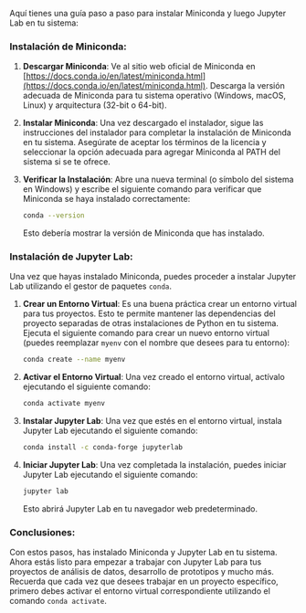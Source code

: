 Aquí tienes una guía paso a paso para instalar Miniconda y luego Jupyter Lab en tu sistema:

### Instalación de Miniconda:

1. **Descargar Miniconda**: Ve al sitio web oficial de Miniconda en [https://docs.conda.io/en/latest/miniconda.html](https://docs.conda.io/en/latest/miniconda.html). Descarga la versión adecuada de Miniconda para tu sistema operativo (Windows, macOS, Linux) y arquitectura (32-bit o 64-bit).

2. **Instalar Miniconda**: Una vez descargado el instalador, sigue las instrucciones del instalador para completar la instalación de Miniconda en tu sistema. Asegúrate de aceptar los términos de la licencia y seleccionar la opción adecuada para agregar Miniconda al PATH del sistema si se te ofrece.

3. **Verificar la Instalación**: Abre una nueva terminal (o símbolo del sistema en Windows) y escribe el siguiente comando para verificar que Miniconda se haya instalado correctamente:

    ```bash
    conda --version
    ```

    Esto debería mostrar la versión de Miniconda que has instalado.

### Instalación de Jupyter Lab:

Una vez que hayas instalado Miniconda, puedes proceder a instalar Jupyter Lab utilizando el gestor de paquetes `conda`.

1. **Crear un Entorno Virtual**: Es una buena práctica crear un entorno virtual para tus proyectos. Esto te permite mantener las dependencias del proyecto separadas de otras instalaciones de Python en tu sistema. Ejecuta el siguiente comando para crear un nuevo entorno virtual (puedes reemplazar `myenv` con el nombre que desees para tu entorno):

    ```bash
    conda create --name myenv
    ```

2. **Activar el Entorno Virtual**: Una vez creado el entorno virtual, actívalo ejecutando el siguiente comando:

    ```bash
    conda activate myenv
    ```

3. **Instalar Jupyter Lab**: Una vez que estés en el entorno virtual, instala Jupyter Lab ejecutando el siguiente comando:

    ```bash
    conda install -c conda-forge jupyterlab
    ```

4. **Iniciar Jupyter Lab**: Una vez completada la instalación, puedes iniciar Jupyter Lab ejecutando el siguiente comando:

    ```bash
    jupyter lab
    ```

    Esto abrirá Jupyter Lab en tu navegador web predeterminado.

### Conclusiones:

Con estos pasos, has instalado Miniconda y Jupyter Lab en tu sistema. Ahora estás listo para empezar a trabajar con Jupyter Lab para tus proyectos de análisis de datos, desarrollo de prototipos y mucho más. Recuerda que cada vez que desees trabajar en un proyecto específico, primero debes activar el entorno virtual correspondiente utilizando el comando `conda activate`.